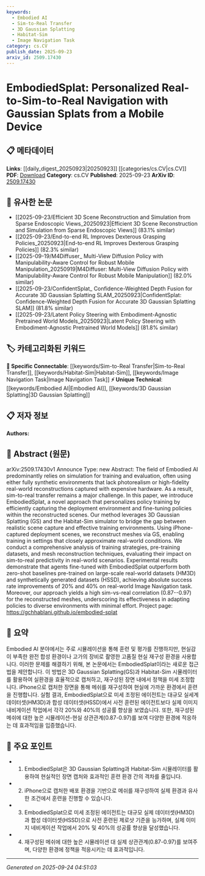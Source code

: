 ```yaml
---
keywords:
  - Embodied AI
  - Sim-to-Real Transfer
  - 3D Gaussian Splatting
  - Habitat-Sim
  - Image Navigation Task
category: cs.CV
publish_date: 2025-09-23
arxiv_id: 2509.17430
---
```


<!-- KEYWORD_LINKING_METADATA:
{
  "processed_timestamp": "2025-09-24T04:51:03.383708",
  "vocabulary_version": "1.0",
  "selected_keywords": [
    "Embodied AI",
    "Sim-to-Real Transfer",
    "3D Gaussian Splatting",
    "Habitat-Sim",
    "Image Navigation Task"
  ],
  "rejected_keywords": [],
  "similarity_scores": {
    "Embodied AI": 0.78,
    "Sim-to-Real Transfer": 0.82,
    "3D Gaussian Splatting": 0.79,
    "Habitat-Sim": 0.81,
    "Image Navigation Task": 0.8
  },
  "extraction_method": "AI_prompt_based",
  "budget_applied": true,
  "candidates_json": {
    "candidates": [
      {
        "surface": "Embodied AI",
        "canonical": "Embodied AI",
        "aliases": [
          "Embodied Artificial Intelligence"
        ],
        "category": "unique_technical",
        "rationale": "Embodied AI is a distinct field focusing on the integration of AI with physical environments, which is central to the paper's theme.",
        "novelty_score": 0.75,
        "connectivity_score": 0.65,
        "specificity_score": 0.8,
        "link_intent_score": 0.78
      },
      {
        "surface": "Sim-to-Real Transfer",
        "canonical": "Sim-to-Real Transfer",
        "aliases": [
          "Simulation to Real Transfer"
        ],
        "category": "specific_connectable",
        "rationale": "This concept is crucial for understanding the challenges and solutions proposed in the paper for transferring learned policies from simulated to real environments.",
        "novelty_score": 0.68,
        "connectivity_score": 0.85,
        "specificity_score": 0.77,
        "link_intent_score": 0.82
      },
      {
        "surface": "3D Gaussian Splatting",
        "canonical": "3D Gaussian Splatting",
        "aliases": [
          "3D GS"
        ],
        "category": "unique_technical",
        "rationale": "A novel technique introduced in the paper for mesh reconstruction, which is pivotal for the proposed navigation system.",
        "novelty_score": 0.8,
        "connectivity_score": 0.7,
        "specificity_score": 0.85,
        "link_intent_score": 0.79
      },
      {
        "surface": "Habitat-Sim",
        "canonical": "Habitat-Sim",
        "aliases": [
          "Habitat Simulator"
        ],
        "category": "specific_connectable",
        "rationale": "A widely used simulator in Embodied AI research, crucial for the implementation and evaluation of the proposed method.",
        "novelty_score": 0.6,
        "connectivity_score": 0.88,
        "specificity_score": 0.72,
        "link_intent_score": 0.81
      },
      {
        "surface": "Image Navigation Task",
        "canonical": "Image Navigation Task",
        "aliases": [
          "Visual Navigation Task"
        ],
        "category": "specific_connectable",
        "rationale": "A specific task used to evaluate the effectiveness of the proposed navigation method, linking to broader research in visual navigation.",
        "novelty_score": 0.65,
        "connectivity_score": 0.83,
        "specificity_score": 0.78,
        "link_intent_score": 0.8
      }
    ],
    "ban_list_suggestions": [
      "method",
      "experiment",
      "performance",
      "training strategies"
    ]
  },
  "decisions": [
    {
      "candidate_surface": "Embodied AI",
      "resolved_canonical": "Embodied AI",
      "decision": "linked",
      "scores": {
        "novelty": 0.75,
        "connectivity": 0.65,
        "specificity": 0.8,
        "link_intent": 0.78
      }
    },
    {
      "candidate_surface": "Sim-to-Real Transfer",
      "resolved_canonical": "Sim-to-Real Transfer",
      "decision": "linked",
      "scores": {
        "novelty": 0.68,
        "connectivity": 0.85,
        "specificity": 0.77,
        "link_intent": 0.82
      }
    },
    {
      "candidate_surface": "3D Gaussian Splatting",
      "resolved_canonical": "3D Gaussian Splatting",
      "decision": "linked",
      "scores": {
        "novelty": 0.8,
        "connectivity": 0.7,
        "specificity": 0.85,
        "link_intent": 0.79
      }
    },
    {
      "candidate_surface": "Habitat-Sim",
      "resolved_canonical": "Habitat-Sim",
      "decision": "linked",
      "scores": {
        "novelty": 0.6,
        "connectivity": 0.88,
        "specificity": 0.72,
        "link_intent": 0.81
      }
    },
    {
      "candidate_surface": "Image Navigation Task",
      "resolved_canonical": "Image Navigation Task",
      "decision": "linked",
      "scores": {
        "novelty": 0.65,
        "connectivity": 0.83,
        "specificity": 0.78,
        "link_intent": 0.8
      }
    }
  ]
}
-->

# EmbodiedSplat: Personalized Real-to-Sim-to-Real Navigation with Gaussian Splats from a Mobile Device

## 📋 메타데이터

**Links**: [[daily_digest_20250923|20250923]] [[categories/cs.CV|cs.CV]]
**PDF**: [Download](https://arxiv.org/pdf/2509.17430.pdf)
**Category**: cs.CV
**Published**: 2025-09-23
**ArXiv ID**: [2509.17430](https://arxiv.org/abs/2509.17430)

## 🔗 유사한 논문
- [[2025-09-23/Efficient 3D Scene Reconstruction and Simulation from Sparse Endoscopic Views_20250923|Efficient 3D Scene Reconstruction and Simulation from Sparse Endoscopic Views]] (83.1% similar)
- [[2025-09-23/End-to-end RL Improves Dexterous Grasping Policies_20250923|End-to-end RL Improves Dexterous Grasping Policies]] (82.3% similar)
- [[2025-09-19/M4Diffuser_ Multi-View Diffusion Policy with Manipulability-Aware Control for Robust Mobile Manipulation_20250919|M4Diffuser: Multi-View Diffusion Policy with Manipulability-Aware Control for Robust Mobile Manipulation]] (82.0% similar)
- [[2025-09-23/ConfidentSplat_ Confidence-Weighted Depth Fusion for Accurate 3D Gaussian Splatting SLAM_20250923|ConfidentSplat: Confidence-Weighted Depth Fusion for Accurate 3D Gaussian Splatting SLAM]] (81.8% similar)
- [[2025-09-23/Latent Policy Steering with Embodiment-Agnostic Pretrained World Models_20250923|Latent Policy Steering with Embodiment-Agnostic Pretrained World Models]] (81.8% similar)

## 🏷️ 카테고리화된 키워드
**🔗 Specific Connectable**: [[keywords/Sim-to-Real Transfer|Sim-to-Real Transfer]], [[keywords/Habitat-Sim|Habitat-Sim]], [[keywords/Image Navigation Task|Image Navigation Task]]
**⚡ Unique Technical**: [[keywords/Embodied AI|Embodied AI]], [[keywords/3D Gaussian Splatting|3D Gaussian Splatting]]

## 📋 저자 정보

**Authors:** 

## 📄 Abstract (원문)

arXiv:2509.17430v1 Announce Type: new 
Abstract: The field of Embodied AI predominantly relies on simulation for training and evaluation, often using either fully synthetic environments that lack photorealism or high-fidelity real-world reconstructions captured with expensive hardware. As a result, sim-to-real transfer remains a major challenge. In this paper, we introduce EmbodiedSplat, a novel approach that personalizes policy training by efficiently capturing the deployment environment and fine-tuning policies within the reconstructed scenes. Our method leverages 3D Gaussian Splatting (GS) and the Habitat-Sim simulator to bridge the gap between realistic scene capture and effective training environments. Using iPhone-captured deployment scenes, we reconstruct meshes via GS, enabling training in settings that closely approximate real-world conditions. We conduct a comprehensive analysis of training strategies, pre-training datasets, and mesh reconstruction techniques, evaluating their impact on sim-to-real predictivity in real-world scenarios. Experimental results demonstrate that agents fine-tuned with EmbodiedSplat outperform both zero-shot baselines pre-trained on large-scale real-world datasets (HM3D) and synthetically generated datasets (HSSD), achieving absolute success rate improvements of 20\% and 40\% on real-world Image Navigation task. Moreover, our approach yields a high sim-vs-real correlation (0.87--0.97) for the reconstructed meshes, underscoring its effectiveness in adapting policies to diverse environments with minimal effort. Project page: https://gchhablani.github.io/embodied-splat

## 📝 요약

Embodied AI 분야에서는 주로 시뮬레이션을 통해 훈련 및 평가를 진행하지만, 현실감이 부족한 완전 합성 환경이나 고가의 장비로 촬영한 고품질 현실 재구성 환경을 사용합니다. 이러한 문제를 해결하기 위해, 본 논문에서는 EmbodiedSplat이라는 새로운 접근법을 제안합니다. 이 방법은 3D Gaussian Splatting(GS)과 Habitat-Sim 시뮬레이터를 활용하여 실환경을 효율적으로 캡처하고, 재구성된 장면 내에서 정책을 미세 조정합니다. iPhone으로 캡처한 장면을 통해 메쉬를 재구성하여 현실에 가까운 환경에서 훈련을 진행합니다. 실험 결과, EmbodiedSplat으로 미세 조정된 에이전트는 대규모 실세계 데이터셋(HM3D)과 합성 데이터셋(HSSD)에서 사전 훈련된 에이전트보다 실제 이미지 내비게이션 작업에서 각각 20%와 40%의 성공률 향상을 보였습니다. 또한, 재구성된 메쉬에 대한 높은 시뮬레이션-현실 상관관계(0.87-0.97)를 보여 다양한 환경에 적응하는 데 효과적임을 입증했습니다.

## 🎯 주요 포인트

- 1. EmbodiedSplat은 3D Gaussian Splatting과 Habitat-Sim 시뮬레이터를 활용하여 현실적인 장면 캡처와 효과적인 훈련 환경 간의 격차를 줄입니다.
- 2. iPhone으로 캡처한 배포 환경을 기반으로 메쉬를 재구성하여 실제 환경과 유사한 조건에서 훈련을 진행할 수 있습니다.
- 3. EmbodiedSplat으로 미세 조정된 에이전트는 대규모 실제 데이터셋(HM3D)과 합성 데이터셋(HSSD)으로 사전 훈련된 제로샷 기준을 능가하며, 실제 이미지 네비게이션 작업에서 20% 및 40%의 성공률 향상을 달성했습니다.
- 4. 재구성된 메쉬에 대한 높은 시뮬레이션 대 실제 상관관계(0.87-0.97)를 보여주며, 다양한 환경에 정책을 적응시키는 데 효과적입니다.


---

*Generated on 2025-09-24 04:51:03*